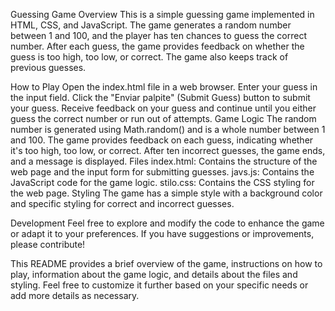 Guessing Game
Overview
This is a simple guessing game implemented in HTML, CSS, and JavaScript. The game generates a random number between 1 and 100, and the player has ten chances to guess the correct number. After each guess, the game provides feedback on whether the guess is too high, too low, or correct. The game also keeps track of previous guesses.

How to Play
Open the index.html file in a web browser.
Enter your guess in the input field.
Click the "Enviar palpite" (Submit Guess) button to submit your guess.
Receive feedback on your guess and continue until you either guess the correct number or run out of attempts.
Game Logic
The random number is generated using Math.random() and is a whole number between 1 and 100.
The game provides feedback on each guess, indicating whether it's too high, too low, or correct.
After ten incorrect guesses, the game ends, and a message is displayed.
Files
index.html: Contains the structure of the web page and the input form for submitting guesses.
javs.js: Contains the JavaScript code for the game logic.
stilo.css: Contains the CSS styling for the web page.
Styling
The game has a simple style with a background color and specific styling for correct and incorrect guesses.

Development
Feel free to explore and modify the code to enhance the game or adapt it to your preferences. If you have suggestions or improvements, please contribute!

This README provides a brief overview of the game, instructions on how to play, information about the game logic, and details about the files and styling. Feel free to customize it further based on your specific needs or add more details as necessary.





